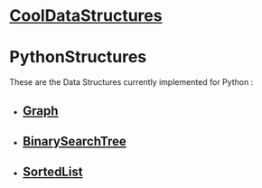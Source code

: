 # [__CoolDataStructures__](../README.md) #
# PythonStructures #

These are the Data Structures currently implemented for Python :

- ## [Graph](Graph/README.md) ##
- ## [BinarySearchTree](BinarySearchTree/README.md) ##
- ## [SortedList](SortedList/README.md) ##